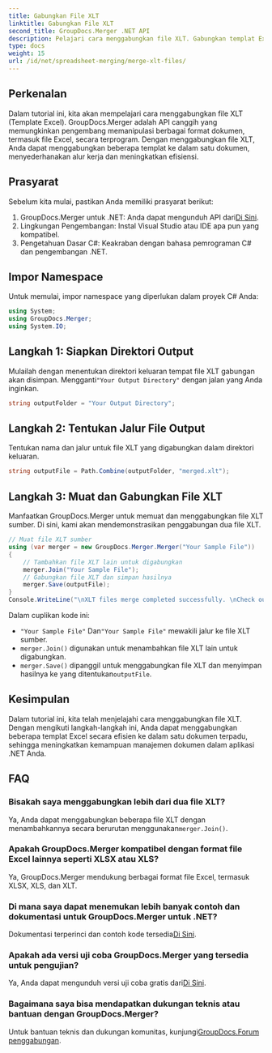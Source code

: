 ```yaml
---
title: Gabungkan File XLT
linktitle: Gabungkan File XLT
second_title: GroupDocs.Merger .NET API
description: Pelajari cara menggabungkan file XLT. Gabungkan templat Excel secara terprogram dalam C# dengan panduan langkah demi langkah ini.
type: docs
weight: 15
url: /id/net/spreadsheet-merging/merge-xlt-files/
---
```

## Perkenalan
Dalam tutorial ini, kita akan mempelajari cara menggabungkan file XLT (Template Excel). GroupDocs.Merger adalah API canggih yang memungkinkan pengembang memanipulasi berbagai format dokumen, termasuk file Excel, secara terprogram. Dengan menggabungkan file XLT, Anda dapat menggabungkan beberapa templat ke dalam satu dokumen, menyederhanakan alur kerja dan meningkatkan efisiensi.
## Prasyarat
Sebelum kita mulai, pastikan Anda memiliki prasyarat berikut:
1.  GroupDocs.Merger untuk .NET: Anda dapat mengunduh API dari[Di Sini](https://releases.groupdocs.com/merger/net/).
2. Lingkungan Pengembangan: Instal Visual Studio atau IDE apa pun yang kompatibel.
3. Pengetahuan Dasar C#: Keakraban dengan bahasa pemrograman C# dan pengembangan .NET.

## Impor Namespace
Untuk memulai, impor namespace yang diperlukan dalam proyek C# Anda:
```csharp
using System; 
using GroupDocs.Merger;
using System.IO;
```
## Langkah 1: Siapkan Direktori Output
 Mulailah dengan menentukan direktori keluaran tempat file XLT gabungan akan disimpan. Mengganti`"Your Output Directory"` dengan jalan yang Anda inginkan.
```csharp
string outputFolder = "Your Output Directory";
```
## Langkah 2: Tentukan Jalur File Output
Tentukan nama dan jalur untuk file XLT yang digabungkan dalam direktori keluaran.
```csharp
string outputFile = Path.Combine(outputFolder, "merged.xlt");
```
## Langkah 3: Muat dan Gabungkan File XLT
Manfaatkan GroupDocs.Merger untuk memuat dan menggabungkan file XLT sumber. Di sini, kami akan mendemonstrasikan penggabungan dua file XLT.
```csharp
// Muat file XLT sumber
using (var merger = new GroupDocs.Merger.Merger("Your Sample File"))
{
    // Tambahkan file XLT lain untuk digabungkan
    merger.Join("Your Sample File");
    // Gabungkan file XLT dan simpan hasilnya
    merger.Save(outputFile);
}
Console.WriteLine("\nXLT files merge completed successfully. \nCheck output in {0}", outputFolder);
```
Dalam cuplikan kode ini:
- `"Your Sample File"` Dan`"Your Sample File"` mewakili jalur ke file XLT sumber.
- `merger.Join()` digunakan untuk menambahkan file XLT lain untuk digabungkan.
- `merger.Save()` dipanggil untuk menggabungkan file XLT dan menyimpan hasilnya ke yang ditentukan`outputFile`.

## Kesimpulan
Dalam tutorial ini, kita telah menjelajahi cara menggabungkan file XLT. Dengan mengikuti langkah-langkah ini, Anda dapat menggabungkan beberapa templat Excel secara efisien ke dalam satu dokumen terpadu, sehingga meningkatkan kemampuan manajemen dokumen dalam aplikasi .NET Anda.

## FAQ
### Bisakah saya menggabungkan lebih dari dua file XLT?
Ya, Anda dapat menggabungkan beberapa file XLT dengan menambahkannya secara berurutan menggunakan`merger.Join()`.
### Apakah GroupDocs.Merger kompatibel dengan format file Excel lainnya seperti XLSX atau XLS?
Ya, GroupDocs.Merger mendukung berbagai format file Excel, termasuk XLSX, XLS, dan XLT.
### Di mana saya dapat menemukan lebih banyak contoh dan dokumentasi untuk GroupDocs.Merger untuk .NET?
 Dokumentasi terperinci dan contoh kode tersedia[Di Sini](https://reference.groupdocs.com/merger/net/).
### Apakah ada versi uji coba GroupDocs.Merger yang tersedia untuk pengujian?
 Ya, Anda dapat mengunduh versi uji coba gratis dari[Di Sini](https://releases.groupdocs.com/).
### Bagaimana saya bisa mendapatkan dukungan teknis atau bantuan dengan GroupDocs.Merger?
 Untuk bantuan teknis dan dukungan komunitas, kunjungi[GroupDocs.Forum penggabungan](https://forum.groupdocs.com/c/merger/32).
